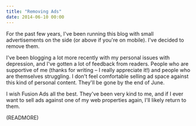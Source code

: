 ```yaml
---
title: "Removing Ads"
date: 2014-06-10 00:00
---
```


For the past few years, I've been running this blog with small advertisements on the side (or above if you're on mobile). I've decided to remove them.

I've been blogging a lot more recently with my personal issues with depression, and I've gotten a lot of feedback from readers. People who are supportive of me (thanks for writing – I really appreciate it!) and people who are themselves struggling. I don't feel comfortable selling ad space against this kind of personal content. They'll be gone by the end of June.

I wish Fusion Ads all the best. They've been very kind to me, and if I ever want to sell ads against one of my web properties again, I'll likely return to them.

(READMORE)
